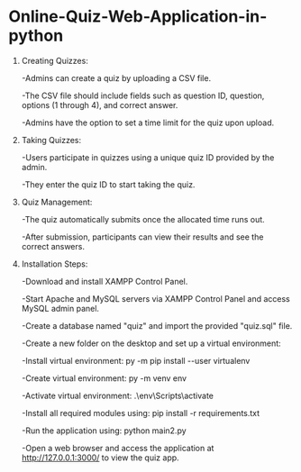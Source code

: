 # Online-Quiz-Web-Application-in-python
1) Creating Quizzes:
   
    -Admins can create a quiz by uploading a CSV file.
   
    -The CSV file should include fields such as question ID, question, options (1 through 4), and correct answer.
  
    -Admins have the option to set a time limit for the quiz upon upload.

  
2) Taking Quizzes:

    -Users participate in quizzes using a unique quiz ID provided by the admin.
  
    -They enter the quiz ID to start taking the quiz.

  
3) Quiz Management:
   
    -The quiz automatically submits once the allocated time runs out.
   
    -After submission, participants can view their results and see the correct answers.

   
4) Installation Steps:
   
    -Download and install XAMPP Control Panel.
   
    -Start Apache and MySQL servers via XAMPP Control Panel and access MySQL admin panel.
   
    -Create a database named "quiz" and import the provided "quiz.sql" file.
   
    -Create a new folder on the desktop and set up a virtual environment:
   
    -Install virtual environment: py -m pip install --user virtualenv
   
    -Create virtual environment: py -m venv env
   
    -Activate virtual environment: .\env\Scripts\activate
   
    -Install all required modules using: pip install -r requirements.txt
   
    -Run the application using: python main2.py
   
    -Open a web browser and access the application at http://127.0.0.1:3000/ to view the quiz app.
